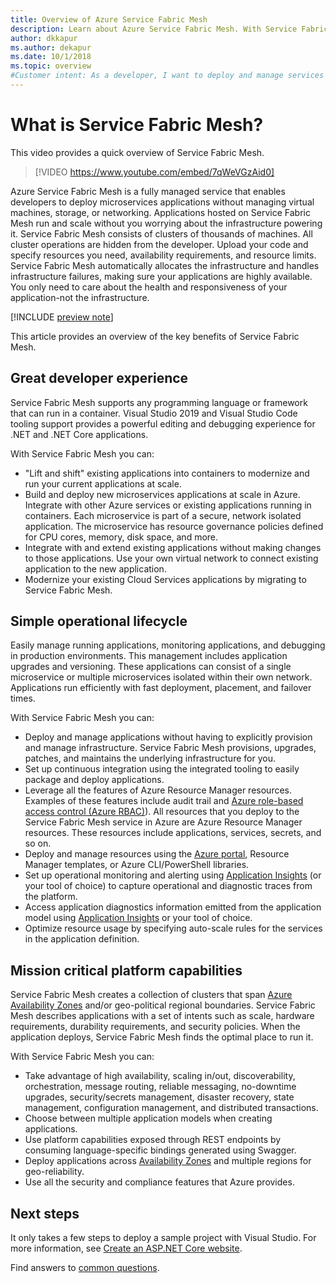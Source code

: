 ```yaml
---
title: Overview of Azure Service Fabric Mesh 
description: Learn about Azure Service Fabric Mesh. With Service Fabric Mesh, you can deploy and scale your application without worrying about the infrastructure needs of your application.
author: dkkapur
ms.author: dekapur
ms.date: 10/1/2018
ms.topic: overview
#Customer intent: As a developer, I want to deploy and manage services in containers on a serverless platform.
---
```


# What is Service Fabric Mesh?

This video provides a quick overview of Service Fabric Mesh.
> [!VIDEO https://www.youtube.com/embed/7qWeVGzAid0]

Azure Service Fabric Mesh is a fully managed service that enables developers to deploy microservices applications without managing virtual machines, storage, or networking. Applications hosted on Service Fabric Mesh run and scale without you worrying about the infrastructure powering it.  Service Fabric Mesh consists of clusters of thousands of machines.  All cluster operations are hidden from the developer. Upload your code and specify resources you need, availability requirements, and resource limits.  Service Fabric Mesh automatically allocates the infrastructure and handles infrastructure failures, making sure your applications are highly available. You only need to care about the health and responsiveness of your application-not the infrastructure.  

[!INCLUDE [preview note](./includes/include-preview-note.md)]

This article provides an overview of the key benefits of Service Fabric Mesh.

## Great developer experience

Service Fabric Mesh supports any programming language or framework that can run in a container. Visual Studio 2019 and Visual Studio Code tooling support provides a powerful editing and debugging experience for .NET and .NET Core applications. 

With Service Fabric Mesh you can:

- "Lift and shift" existing applications into containers to modernize and run your current applications at scale.
- Build and deploy new microservices applications at scale in Azure.  Integrate with other Azure services or existing applications running in containers. Each microservice is part of a secure, network isolated application. The microservice has resource governance policies defined for CPU cores, memory, disk space, and more.
- Integrate with and extend existing applications without making changes to those applications. Use your own virtual network to connect existing application to the new application.  
- Modernize your existing Cloud Services applications by migrating to Service Fabric Mesh.  

## Simple operational lifecycle

Easily manage running applications, monitoring applications, and debugging in production environments. This management includes application upgrades and versioning. These applications can consist of a single microservice or multiple microservices isolated within their own network. Applications run efficiently with fast deployment, placement, and failover times.

With Service Fabric Mesh you can:

- Deploy and manage applications without having to explicitly provision and manage infrastructure.  Service Fabric Mesh provisions, upgrades, patches, and maintains the underlying infrastructure for you.
- Set up continuous integration using the integrated tooling to easily package and deploy applications.
- Leverage all the features of Azure Resource Manager resources. Examples of these features include audit trail and [Azure role-based access control (Azure RBAC)](../role-based-access-control/overview.md)). All resources that you deploy to the Service Fabric Mesh service in Azure are Azure Resource Manager resources. These resources include applications, services, secrets, and so on.
- Deploy and manage resources using the [Azure portal](https://portal.azure.com), Resource Manager templates, or Azure CLI/PowerShell libraries.
- Set up operational monitoring and alerting using [Application Insights](/azure/application-insights/) (or your tool of choice) to capture operational and diagnostic traces from the platform.
- Access application diagnostics information emitted from the application model using [Application Insights](/azure/application-insights/) or your tool of choice.
- Optimize resource usage by specifying auto-scale rules for the services in the application definition.

## Mission critical platform capabilities

Service Fabric Mesh creates a collection of clusters that span [Azure Availability Zones](../availability-zones/az-overview.md) and/or geo-political regional boundaries. Service Fabric Mesh describes applications with a set of intents such as scale, hardware requirements, durability requirements, and security policies.  When the application deploys, Service Fabric Mesh finds the optimal place to run it.

With Service Fabric Mesh you can:

- Take advantage of high availability, scaling in/out, discoverability, orchestration, message routing, reliable messaging, no-downtime upgrades, security/secrets management, disaster recovery, state management, configuration management, and distributed transactions.
- Choose between multiple application models when creating applications.
- Use platform capabilities exposed through REST endpoints by consuming language-specific bindings generated using Swagger.
- Deploy applications across [Availability Zones](../availability-zones/az-overview.md) and multiple regions for geo-reliability.
- Use all the security and compliance features that Azure provides.

## Next steps

It only takes a few steps to deploy a sample project with Visual Studio. For more information, see [Create an ASP.NET Core website](service-fabric-mesh-quickstart-dotnet-core.md). 

Find answers to [common questions](service-fabric-mesh-faq.md).


<!-- Links -->

[service-fabric-overview]: ../service-fabric/service-fabric-overview.md
